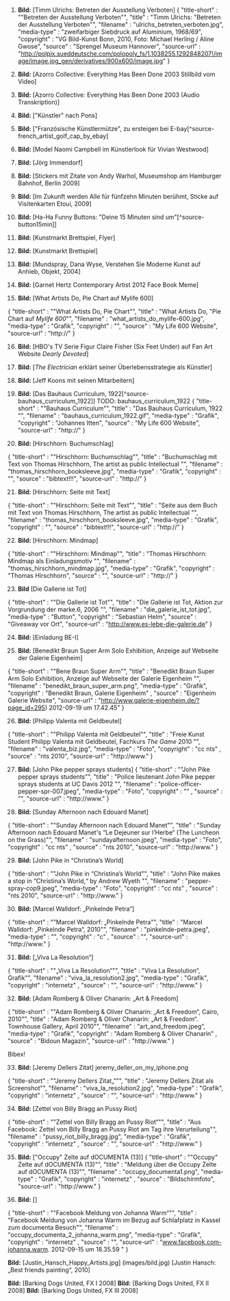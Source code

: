 01. **Bild:** [Timm Ulrichs: Betreten der Ausstellung Verboten]
{
  "title-short" : "\"Betreten der Ausstellung Verboten\"",
  "title" : "Timm Ulrichs: \"Betreten der Ausstellung Verboten\"",
  "filename" : "ulrichs_betreten_verboten.jpg",
  "media-type" : "zweifarbiger Siebdruck auf Aluminium, 1968/69",
  "copyright" : "VG Bild-Kunst Bonn, 2010, Foto: Michael Herling / Aline Gwose",
  "source" : "Sprengel Museum Hannover",
  "source-url" : "http://polpix.sueddeutsche.com/polopoly_fs/1.1038255.1292848207!/image/image.jpg_gen/derivatives/900x600/image.jpg"
}

02. **Bild:** [Azorro Collective: Everything Has Been Done 2003 Stillbild vom Video]

03. **Bild:** [Azorro Collective: Everything Has Been Done 2003 (Audio Transkription)]

04. **Bild:** ["Künstler" nach Pons]  

05. **Bild:** ["Französische Künstlermütze", zu ersteigen bei E-bay[^source-french_artist_golf_cap_by_ebay]

06. **Bild:** [Model Naomi Campbell im Künstlerlook für Vivian Westwood]

07. **Bild:** [Jörg Immendorf]

08. **Bild:** [Stickers mit Zitate von Andy Warhol, Museumshop am Hamburger Bahnhof, Berlin 2009]
09. **Bild:** [Im Zukunft werden Alle für fünfzehn Minuten berühmt, Sticke auf Visitenkarten Etoui, 2009]
10. **Bild:** [Ha-Ha Funny Buttons: "Deine 15 Minuten sind um"[^source-button15min]] 


11. **Bild:** [Kunstmarkt Brettspiel, Flyer] 
12. **Bild:** [Kunstmarkt Brettspiel]

13. **Bild:** [Mundspray, Dana Wyse, Verstehen Sie Moderne Kunst auf Anhieb, Objekt, 2004]

14. **Bild:** [Garnet Hertz Contemporary Artist 2012 Face Book Meme]

15. **Bild:** [What Artists Do, Pie Chart auf Mylife 600]

{
  "title-short" : "\"What Artists Do, Pie Chart\"",
  "title" : "What Artists Do, \"Pie Chart auf *Mylife 600*\"",
  "filename" : "what_artists_do_mylife-600.jpg",
  "media-type" : "Grafik",
  "copyright" : "",
  "source" : "My Life 600 Website",
  "source-url" : "http://"
}

16. **Bild:** [HBO's TV Serie Figur Claire Fisher (Six Feet Under) auf Fan Art Website *Dearly Devoted*]

17. **Bild:** [*The Electrician* erklärt seiner Überlebensstrategie als Künstler] 

18. **Bild:** [Jeff Koons mit seinen Mitarbeitern]

19. **Bild:** [Das Bauhaus Curriculum, 1922[^source-bauhaus_curriculum_1922]] TODO: bauhaus_curriculum_1922
{
  "title-short" : "\"Bauhaus Curriculum\"",
  "title" : "Das Bauhaus Curriculum, 1922 \"",
  "filename" : "bauhaus_curriculum_1922.gif",
  "media-type" : "Grafik",
  "copyright" : "Johannes Itten",
  "source" : "My Life 600 Website",
  "source-url" : "http://"
}


20. **Bild:** [Hirschhorn: Buchumschlag]



{
  "title-short" : "\"Hirschhorn: Buchumschlag\"",
  "title" : "Buchumschlag mit Text von Thomas Hirschhorn, The artist as public Intellectual \"",
  "filename" : "thomas_hirschhorn_booksleeve.jpg",
  "media-type" : "Grafik",
  "copyright" : "",
  "source" : "bibtext!!!",
  "source-url" : "http://"
}


21. **Bild:** [Hirschhorn: Seite mit Text]


{
  "title-short" : "\"Hirschhorn: Seite mit Text\"",
  "title" : "Seite aus dem Buch mit Text von Thomas Hirschhorn, The artist as public Intellectual \"",
  "filename" : "thomas_hirschhorn_booksleeve.jpg",
  "media-type" : "Grafik",
  "copyright" : "",
  "source" : "bibtext!!!",
  "source-url" : "http://"
}



22. **Bild:** [Hirschhorn: Mindmap]

{
  "title-short" : "\"Hirschhorn: Mindmap\"",
  "title" : "Thomas Hirschhorn: Mindmap als Einladungsmotiv \"",
  "filename" : "thomas_hirschhorn_mindmap.jpg",
  "media-type" : "Grafik",
  "copyright" : "Thomas Hirschhorn",
  "source" : "",
  "source-url" : "http://"
}




23. **Bild** [Die Gallerie ist Tot]

{
  "title-short" : "\"Die Gallerie ist Tot\"",
  "title" : "Die Gallerie ist Tot, Aktion zur Vorgrundung der marke.6, 2006 \"",
  "filename" : "die_galerie_ist_tot.jpg",
  "media-type" : "Button",
  "copyright" : "Sebastian Helm",
  "source" : "Giveaway vor Ort",
  "source-url" : "http://www.es-lebe-die-galerie.de"
}


24. **Bild:** [Einladung BE-I]


25. **Bild:** [Benedikt Braun Super Arm Solo Exhibition, Anzeige auf Webseite der Galerie Eigenheim]  

{
  "title-short" : "\"Bene Braun Super Arm\"",
  "title" : "Benedikt Braun Super Arm Solo Exhibition, Anzeige auf Webseite der Galerie Eigenheim \"",
  "filename" : "benedikt_braun_super_arm.png",
  "media-type" : "Grafik",
  "copyright" : "Benedikt Braun, Galerie Eigenheim" ,
  "source" : "Eigenheim Galerie Website",
  "source-url" : "http://www.galerie-eigenheim.de/?page_id=295) 2012-09-19 um 17.42.45"
}


26. **Bild:** [Philipp Valenta mit Geldbeutel] 

{
  "title-short" : "\"Philipp Valenta mit Geldbeutel\"",
  "title" : "Freie Kunst Student Philipp Valenta mit Geldbeutel, Fachkurs *The Game* 2010 \"",
  "filename" : "valenta_biz.jpg",
  "media-type" : "Foto",
  "copyright" : "cc nts" ,
  "source" : "nts 2010",
  "source-url" : "http://www."
}




27. **Bild:** [John Pike pepper sprays students]
{
  "title-short" : "\"John Pike pepper sprays students\"",
  "title" : "Police lieutenant John Pike pepper sprays students at UC Davis 2012 \"",
  "filename" : "police-officer-pepper-spr-007.jpeg",
  "media-type" : "Foto",
  "copyright" : "" ,
  "source" : "",
  "source-url" : "http://www."
}

28. **Bild:** [Sunday Afternoon nach Edouard Manet] 

{
  "title-short" : "\"Sunday Afternoon nach Edouard Manet\"",
  "title" : "Sunday Afternoon nach Edouard Manet's “Le Dejeuner sur l’Herbe“ (The Luncheon on the Grass)\"",
  "filename" : "sundayafternoon.jpeg",
  "media-type" : "Foto",
  "copyright" : "cc nts" ,
  "source" : "nts 2010",
  "source-url" : "http://www."
}

29. **Bild:** [John Pike in “Christina’s World] 

{
  "title-short" : "\"John Pike in “Christina’s World\"",
  "title" : "John Pike makes a stop in “Christina’s World,“ by Andrew Wyeth \"",
  "filename" : "pepper-spray-cop9.jpeg",
  "media-type" : "Foto",
  "copyright" : "cc nts" ,
  "source" : "nts 2010",
  "source-url" : "http://www."
}

30. **Bild:** [Marcel Walldorf: „Pinkelnde Petra“]

{
  "title-short" : "\"Marcel Walldorf: „Pinkelnde Petra\"",
  "title" : "Marcel Walldorf: „Pinkelnde Petra“, 2010\"",
  "filename" : "pinkelnde-petra.jpeg",
  "media-type" : "",
  "copyright" : "c" ,
  "source" : "",
  "source-url" : "http://www."
}



31. **Bild:** [„Viva La Resolution“]

{
  "title-short" : "\"„Viva La Resolution“\"",
  "title" : "Viva La Resolution“, Grafik\"",
  "filename" : "viva_la_resolution2.jpg",
  "media-type" : "Grafik",
  "copyright" : "internetz" ,
  "source" : "",
  "source-url" : "http://www."
}


32. **Bild:** [Adam Romberg & Oliver Chanarin: „Art & Freedom] 

{
  "title-short" : "\"Adam Romberg & Oliver Chanarin: „Art & Freedom“, Cairo, 2010\"",
  "title" : "Adam Romberg & Oliver Chanarin: „Art & Freedom“. Townhouse Gallery, April 2010\"",
  "filename" : "art_and_freedom.jpeg",
  "media-type" : "Grafik",
  "copyright" : "Adam Romberg & Oliver Chanarin" ,
  "source" : "Bidoun Magazin",
  "source-url" : "http://www."
}

Bibex!

33. **Bild:** [Jeremy Dellers Zitat] jeremy_deller_on_my_iphone.png

{
  "title-short" : "\"Jeremy Dellers Zitat„“\"",
  "title" : "Jeremy Dellers Zitat als Screenshot\"",
  "filename" : "viva_la_resolution2.jpg",
  "media-type" : "Grafik",
  "copyright" : "internetz" ,
  "source" : "",
  "source-url" : "http://www."
}



34. **Bild:** [Zettel von Billy Bragg an Pussy Riot]

{
  "title-short" : "\"Zettel von Billy Bragg an Pussy Riot“\"",
  "title" : "Aus Facebook: Zettel von Billy Bragg an Pussy Riot am Tag ihre Verurteilung\"",
  "filename" : "pussy_riot_billy_bragg.jpg",
  "media-type" : "Grafik",
  "copyright" : "internetz" ,
  "source" : "",
  "source-url" : "http://www."
}


35. **Bild:** ["Occupy" Zelte auf dOCUMENTA (13)] 
{
  "title-short" : "\"Occupy" Zelte auf dOCUMENTA (13)\"",
  "title" : "Meldung über die Occupy Zelte auf dOCUMENTA (13)\"",
  "filename" : "occupy_documenta1.png",
  "media-type" : "Grafik",
  "copyright" : "internetz" ,
  "source" : "Bildschirmfoto",
  "source-url" : "http://www."
}

36. **Bild:** []


{
  "title-short" : "\"Facebook Meldung von Johanna Warm“\"",
  "title" : "Facebook Meldung von Johanna Warm im Bezug auf Schlafplatz in Kassel zum documenta Besuch\"",
  "filename" : "occupy_documenta_2_johanna_warm.png",
  "media-type" : "Grafik",
  "copyright" : "internetz" ,
  "source" : "",
  "source-url" : "www.facebook.com-johanna.warm. 2012-09-15 um 18.35.59 "
}






**Bild:** [Justin_Hansch_Happy_Artists.jpg]  (images/bild.jpg) [Justin Hansch: „Best friends painting“, 2010]

**Bild:** [Barking Dogs United, FX I 2008]
**Bild:** [Barking Dogs United, FX II 2008]
**Bild:** [Barking Dogs United, FX III 2008]
